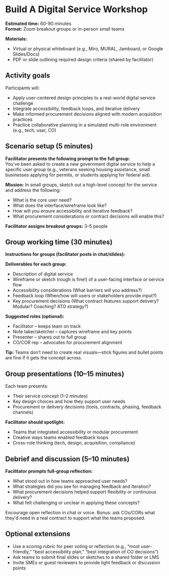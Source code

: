 # Build A Digital Service Workshop

**Estimated time:** 60-90 minutes  
**Format:** Zoom breakout groups or in-person small teams  

**Materials:**  
- Virtual or physical whiteboard (e.g., Miro, MURAL, Jamboard, or Google Slides/Docs)  
- PDF or slide outlining required design criteria (shared by facilitator)  

## Activity goals
Participants will:  
- Apply user-centered design principles to a real-world digital service challenge  
- Integrate accessibility, feedback loops, and iterative delivery  
- Make informed procurement decisions aligned with modern acquisition practices  
- Practice collaborative planning in a simulated multi-role environment (e.g., tech, user, CO)  

## Scenario setup (5 minutes)
**Facilitator presents the following prompt to the full group:**  
You’ve been asked to create a new government digital service to help a specific user group (e.g., veterans seeking housing assistance, small businesses applying for permits, or students applying for federal aid).  

**Mission:** In small groups, sketch out a high-level concept for the service and address the following:  
- What is the core user need?  
- What does the interface/wireframe look like?  
- How will you ensure accessibility and iterative feedback?  
- What procurement considerations or contract decisions will enable this?  

**Facilitator assigns breakout groups:** 3–5 people  

## Group working time (30 minutes)
**Instructions for groups (facilitator posts in chat/slides):**  

**Deliverables for each group:**  
- Description of digital service  
- Wireframe or sketch (rough is fine!) of a user-facing interface or service flow  
- Accessibility considerations (What barriers will you address?)  
- Feedback loop (When/how will users or stakeholders provide input?)  
- Key procurement decisions (What contract features support delivery? Modular? Coaching? ATO strategy?)  

**Suggested roles (optional):**  
- Facilitator – keeps team on track  
- Note taker/sketcher – captures wireframe and key points  
- Presenter – shares out to full group  
- CO/COR rep – advocates for procurement alignment  

**Tip:** Teams don’t need to create real visuals—stick figures and bullet points are fine if it gets the concept across.  

## Group presentations (10–15 minutes)
Each team presents:  
- Their service concept (1–2 minutes)  
- Key design choices and how they support user needs  
- Procurement or delivery decisions (tools, contracts, phasing, feedback channels)  

**Facilitator should spotlight:**  
- Teams that integrated accessibility or modular procurement  
- Creative ways teams enabled feedback loops  
- Cross-role thinking (tech, design, acquisition, compliance)  

## Debrief and discussion (5–10 minutes)
**Facilitator prompts full-group reflection:**  
- What stood out in how teams approached user needs?  
- What strategies did you see for managing feedback and iteration?  
- What procurement decisions helped support flexibility or continuous delivery?  
- What felt challenging or unclear in applying these concepts?  

Encourage open reflection in chat or voice. Bonus: ask COs/CORs what they'd need in a real contract to support what the teams proposed.  

## Optional extensions
- Use a scoring rubric for peer voting or reflection (e.g., “most user-friendly,” “best accessibility plan,” “best integration of CO decisions”)  
- Ask teams to submit final slides or sketches to a shared folder or LMS  
- Invite SMEs or guest reviewers to provide light feedback or discussion points  

